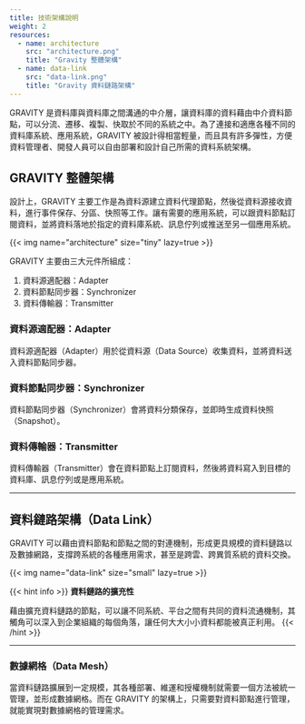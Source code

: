 ```yaml
---
title: 技術架構說明
weight: 2
resources:
  - name: architecture
    src: "architecture.png"
    title: "Gravity 整體架構"
  - name: data-link
    src: "data-link.png"
    title: "Gravity 資料鏈路架構"
---
```


GRAVITY 是資料庫與資料庫之間溝通的中介層，讓資料庫的資料藉由中介資料節點，可以分流、遷移、複製、快取於不同的系統之中。為了連接和適應各種不同的資料庫系統、應用系統，GRAVITY 被設計得相當輕量，而且具有許多彈性，方便資料管理者、開發人員可以自由部署和設計自己所需的資料系統架構。

## GRAVITY 整體架構

設計上，GRAVITY 主要工作是為資料源建立資料代理節點，然後從資料源接收資料，進行事件保存、分區、快照等工作。讓有需要的應用系統，可以跟資料節點訂閱資料，並將資料落地於指定的資料庫系統、訊息佇列或推送至另一個應用系統。

{{< img name="architecture" size="tiny" lazy=true >}}

GRAVITY 主要由三大元件所組成：

1. 資料源適配器：Adapter
2. 資料節點同步器：Synchronizer
3. 資料傳輸器：Transmitter

### 資料源適配器：Adapter

資料源適配器（Adapter）用於從資料源（Data Source）收集資料，並將資料送入資料節點同步器。

### 資料節點同步器：Synchronizer

資料節點同步器（Synchronizer）會將資料分類保存，並即時生成資料快照（Snapshot）。

### 資料傳輸器：Transmitter

資料傳輸器（Transmitter）會在資料節點上訂閱資料，然後將資料寫入到目標的資料庫、訊息佇列或是應用系統。

---

## 資料鏈路架構（Data Link）

GRAVITY 可以藉由資料節點和節點之間的對連機制，形成更具規模的資料鏈路以及數據網路，支撐跨系統的各種應用需求，甚至是跨雲、跨異質系統的資料交換。

{{< img name="data-link" size="small" lazy=true >}}

{{< hint info >}}
**資料鏈路的擴充性**

藉由擴充資料鏈路的節點，可以讓不同系統、平台之間有共同的資料流通機制，其觸角可以深入到企業組織的每個角落，讓任何大大小小資料都能被真正利用。
{{< /hint >}}

---

### 數據網格（Data Mesh）

當資料鏈路擴展到一定規模，其各種部署、維運和授權機制就需要一個方法被統一管理，並形成數據網格。而在 GRAVITY 的架構上，只需要對資料節點進行管理，就能實現對數據網格的管理需求。
